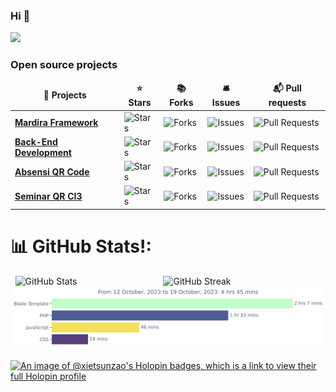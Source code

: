 ### Hi 👋 
[![](https://visitcount.itsvg.in/api?id=xietsunzao&icon=0&color=1)](https://visitcount.itsvg.in)

<h3>Open source projects</h3>
<table>
  <thead align="center">
    <tr border: none;>
      <td><b>🎁 Projects</b></td>
      <td><b>⭐ Stars</b></td>
      <td><b>📚 Forks</b></td>
      <td><b>🛎 Issues</b></td>
      <td><b>📬 Pull requests</b></td>
    </tr>
  </thead>
  <tbody>
    <tr>
      <td><a href="https://github.com/Bootcamp-STMIK-Mardira-Indonesia/mardira-framework"><b>Mardira Framework</b></a></td>
      <td><img alt="Stars" src="https://img.shields.io/github/stars/Bootcamp-STMIK-Mardira-Indonesia/mardira-framework?style=flat-square&labelColor=343b41"/></td>
      <td><img alt="Forks" src="https://img.shields.io/github/forks/Bootcamp-STMIK-Mardira-Indonesia/mardira-framework?style=flat-square&labelColor=343b41"/></td>
      <td><img alt="Issues" src="https://img.shields.io/github/issues/Bootcamp-STMIK-Mardira-Indonesia/mardira-framework?style=flat-square&labelColor=343b41"/></td>
      <td><img alt="Pull Requests" src="https://img.shields.io/github/issues-pr/Bootcamp-STMIK-Mardira-Indonesia/mardira-framework?style=flat-square&labelColor=343b41"/></td>
    </tr>
     <tr>
      <td><a href="https://github.com/Bootcamp-STMIK-Mardira-Indonesia/backend-development"><b>Back-End Development</b></a></td>
      <td><img alt="Stars" src="https://img.shields.io/github/stars/Bootcamp-STMIK-Mardira-Indonesia/backend-development?style=flat-square&labelColor=343b41"/></td>
      <td><img alt="Forks" src="https://img.shields.io/github/forks/Bootcamp-STMIK-Mardira-Indonesia/backend-development?style=flat-square&labelColor=343b41"/></td>
      <td><img alt="Issues" src="https://img.shields.io/github/issues/Bootcamp-STMIK-Mardira-Indonesia/backend-development?style=flat-square&labelColor=343b41"/></td>
      <td><img alt="Pull Requests" src="https://img.shields.io/github/issues-pr/Bootcamp-STMIK-Mardira-Indonesia/backend-development?style=flat-square&labelColor=343b41"/></td>
    </tr>
    <tr>
      <td><a href="https://github.com/xietsunzao/absensiqrcode"><b>Absensi QR Code</b></a></td>
      <td><img alt="Stars" src="https://img.shields.io/github/stars/xietsunzao/absensiqrcode?style=flat-square&labelColor=343b41"/></td>
      <td><img alt="Forks" src="https://img.shields.io/github/forks/xietsunzao/absensiqrcode?style=flat-square&labelColor=343b41"/></td>
      <td><img alt="Issues" src="https://img.shields.io/github/issues/xietsunzao/absensiqrcode?style=flat-square&labelColor=343b41"/></td>
      <td><img alt="Pull Requests" src="https://img.shields.io/github/issues-pr/xietsunzao/absensiqrcode?style=flat-square&labelColor=343b41"/></td>
    </tr>
      <tr>
      <td><a href="https://github.com/xietsunzao/absensiqrcode"><b>Seminar QR CI3</b></a></td>
      <td><img alt="Stars" src="https://img.shields.io/github/stars/xietsunzao/seminarqrci3?style=flat-square&labelColor=343b41"/></td>
      <td><img alt="Forks" src="https://img.shields.io/github/forks/xietsunzao/seminarqrci3?style=flat-square&labelColor=343b41"/></td>
      <td><img alt="Issues" src="https://img.shields.io/github/issues/xietsunzao/seminarqrci3?style=flat-square&labelColor=343b41"/></td>
      <td><img alt="Pull Requests" src="https://img.shields.io/github/issues-pr/xietsunzao/seminarqrci3?style=flat-square&labelColor=343b41"/></td>
    </tr>
  </tbody>
</table>

# 📊 GitHub Stats!:
<div style="display:flex; flex-wrap:wrap; justify-content: center;">
    <img src="https://github-readme-xietsunzao.vercel.app/api?username=xietsunzao&theme=dark&include_all_commits=true&count_private=true&show_icons=true" alt="GitHub Stats" style="width: 47%; height: auto;">
    <img src="https://streak-stats.demolab.com/?user=xietsunzao&theme=dark&hide_border=false" alt="GitHub Streak" style="width: 50%; height: auto;">
</div>

<img src="https://github.com/xietsunzao/xietsunzao/blob/master/images/stat.svg" alt="Stats"/>

[![An image of @xietsunzao's Holopin badges, which is a link to view their full Holopin profile](https://holopin.me/xietsunzao)](https://holopin.io/@xietsunzao)

